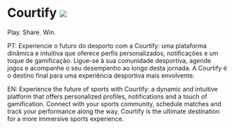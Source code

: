 # Courtify <img src="https://i.ibb.co/qjjGvQP/logo-courtify-pixian-ai.png"></img>
Play. Share. Win.


PT: Experiencie o futuro do desporto com a Courtify: uma plataforma dinâmica e intuitiva que oferece perfis personalizados, notificações e um toque de gamificação. Ligue-se à sua comunidade desportiva, agende jogos e acompanhe o seu desempenho ao longo desta jornada. A Courtify é o destino final para uma experiência desportiva mais envolvente.

EN: Experience the future of sports with Courtify: a dynamic and intuitive platform that offers personalized profiles, notifications and a touch of gamification. Connect with your sports community, schedule matches and track your performance along the way. Courtify is the ultimate destination for a more immersive sports experience.
